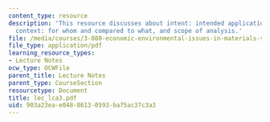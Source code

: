 ```yaml
---
content_type: resource
description: 'This resource discusses about intent: intended application of the study,
  context: for whom and compared to what, and scope of analysis.'
file: /media/courses/3-080-economic-environmental-issues-in-materials-selection-fall-2005/903a23eae04886130593ba75ac37c3a3_lec_lca3.pdf
file_type: application/pdf
learning_resource_types:
- Lecture Notes
ocw_type: OCWFile
parent_title: Lecture Notes
parent_type: CourseSection
resourcetype: Document
title: lec_lca3.pdf
uid: 903a23ea-e048-8613-0593-ba75ac37c3a3
---
```

